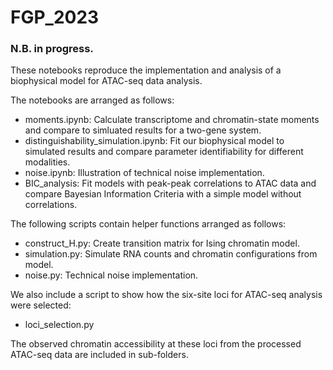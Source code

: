 # FGP_2023

### N.B. in progress.

These notebooks reproduce the implementation and analysis of a biophysical model for ATAC-seq data analysis. 

The notebooks are arranged as follows:

- moments.ipynb: Calculate transcriptome and chromatin-state moments and compare to simluated results for a two-gene system.
- distinguishability_simulation.ipynb: Fit our biophysical model to simulated results and compare parameter identifiability for different modalities.
- noise.ipynb: Illustration of technical noise implementation.
- BIC_analysis: Fit models with peak-peak correlations to ATAC data and compare Bayesian Information Criteria with a simple model without correlations.

The following scripts contain helper functions arranged as follows:

- construct_H.py: Create transition matrix for Ising chromatin model.
- simulation.py: Simulate RNA counts and chromatin configurations from model.
- noise.py: Technical noise implementation.

We also include a script to show how the six-site loci for ATAC-seq analysis were selected:

- loci_selection.py

The observed chromatin accessibility at these loci from the processed ATAC-seq data are included in sub-folders.
